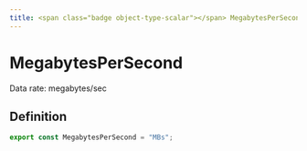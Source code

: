 ```yaml
---
title: <span class="badge object-type-scalar"></span> MegabytesPerSecond
---
```

# <span class="badge object-type-scalar"></span> MegabytesPerSecond

Data rate: megabytes/sec

## Definition

```typescript
export const MegabytesPerSecond = "MBs";

```
